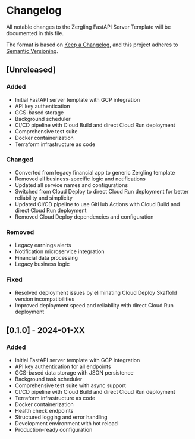 # Changelog

All notable changes to the Zergling FastAPI Server Template will be documented in this file.

The format is based on [Keep a Changelog](https://keepachangelog.com/en/1.0.0/),
and this project adheres to [Semantic Versioning](https://semver.org/spec/v2.0.0.html).

## [Unreleased]

### Added
- Initial FastAPI server template with GCP integration
- API key authentication
- GCS-based storage
- Background scheduler
- CI/CD pipeline with Cloud Build and direct Cloud Run deployment
- Comprehensive test suite
- Docker containerization
- Terraform infrastructure as code

### Changed
- Converted from legacy financial app to generic Zergling template
- Removed all business-specific logic and notifications
- Updated all service names and configurations
- Switched from Cloud Deploy to direct Cloud Run deployment for better reliability and simplicity
- Updated CI/CD pipeline to use GitHub Actions with Cloud Build and direct Cloud Run deployment
- Removed Cloud Deploy dependencies and configuration

### Removed
- Legacy earnings alerts
- Notification microservice integration
- Financial data processing
- Legacy business logic

### Fixed
- Resolved deployment issues by eliminating Cloud Deploy Skaffold version incompatibilities
- Improved deployment speed and reliability with direct Cloud Run deployment

## [0.1.0] - 2024-01-XX

### Added
- Initial FastAPI server template with GCP integration
- API key authentication for all endpoints
- GCS-based data storage with JSON persistence
- Background task scheduler
- Comprehensive test suite with async support
- CI/CD pipeline with Cloud Build and direct Cloud Run deployment
- Terraform infrastructure as code
- Docker containerization
- Health check endpoints
- Structured logging and error handling
- Development environment with hot reload
- Production-ready configuration

